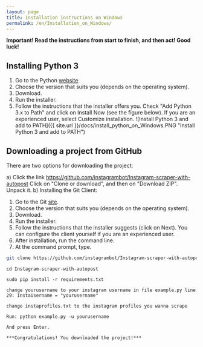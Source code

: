 ```yaml
---
layout: page
title: Installation instructions on Windows
permalink: /en/Installation_on_Windows/
---
```


**Important! Read the instructions from start to finish, and then act! Good luck!**

## Installing Python 3

1. Go to the Python [website](https://www.python.org/downloads/).
2. Choose the version that suits you (depends on the operating system).
3. Download.
4. Run the installer.
5. Follow the instructions that the installer offers you. Check "Add Python 3.x to Path" and click on Install Now (see the figure below). If you are an experienced user, select Customize installation.
![Install Python 3 and add to PATH]({{ site.url }}/docs/install_python_on_Windows.PNG "Install Python 3 and add to PATH")
## Downloading a project from GitHub

There are two options for downloading the project:

a) Click the link https://github.com/instagrambot/Instagram-scraper-with-autopost Click on "Clone or download", and then on "Download ZIP". Unpack it.
b) Installing the Git Client:
1. Go to the Git [site](https://git-scm.com/downloads).
2. Choose the version that suits you (depends on the operating system).
3. Download.
4. Run the installer.
5. Follow the instructions that the installer suggests (click on Next). You can configure the client yourself if you are an experienced user.
6. After installation, run the command line.
7. At the command prompt, type.

``` bash
git clone https://github.com/instagrambot/Instagram-scraper-with-autopost --recursive
```

```
cd Instagram-scraper-with-autopost
```

```
sudo pip install -r requirements.txt
```

```
change yourusername to your instagram username in file example.py line 29: InstaUsername = "yourusername"
```

```
change instaprofiles.txt to the instagram profiles you wanna scrape
```

```
Run: python example.py -u yourusername
```

```
And press Enter.

***Congratulations! You downloaded the project!***

